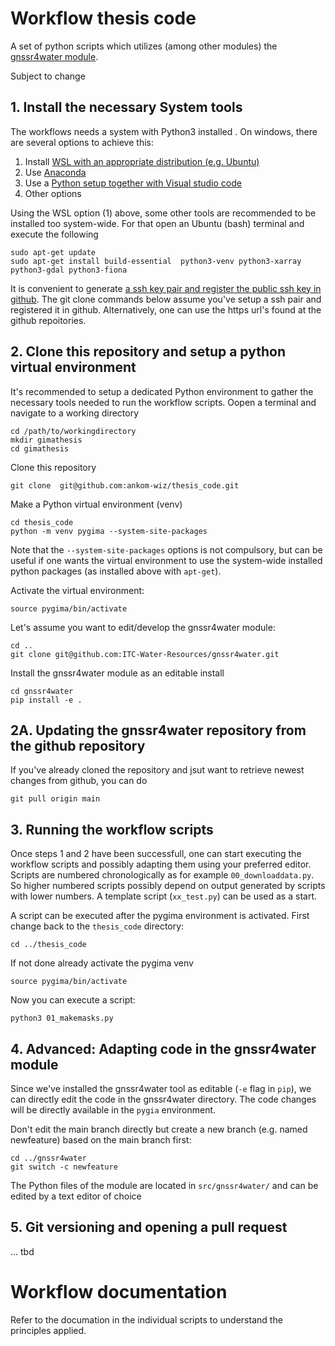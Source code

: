 # Workflow thesis code

A set of python scripts which utilizes (among other modules) the [gnssr4water module](https://github.com/ITC-Water-Resources/gnssr4water).

Subject to change

## 1. Install the necessary System tools
The workflows needs a system with Python3 installed . On windows, there are several options to achieve this:
1. Install [WSL with an appropriate distribution (e.g. Ubuntu)](https://documentation.ubuntu.com/wsl/en/latest/howto/install-ubuntu-wsl2/)
2. Use [Anaconda](https://earthlab-education.github.io/Earth-Analytics-2023-01-Intro/python-open-source-tool-setup/setup-02-setup-git-bash-and-anaconda.html)
3. Use a [Python setup together with Visual studio code](https://code.visualstudio.com/docs/python/python-tutorial)
4. Other options

Using the WSL option (1) above, some other tools are recommended to be installed too system-wide. For that open an Ubuntu (bash) terminal and execute the following

```
sudo apt-get update
sudo apt-get install build-essential  python3-venv python3-xarray python3-gdal python3-fiona 
```

It is convenient to generate [a ssh key pair and register the public ssh key in github](https://docs.github.com/en/authentication/connecting-to-github-with-ssh/adding-a-new-ssh-key-to-your-github-account). The git clone commands below assume you've setup a ssh pair and registered it in github. Alternatively, one can use the https url's found at the github repoitories.

## 2. Clone this repository and setup a python virtual environment
It's recommended to  setup a dedicated Python environment to gather the necessary tools needed to run the workflow scripts. Oopen a terminal and navigate to a working directory
```
cd /path/to/workingdirectory
mkdir gimathesis
cd gimathesis
```
Clone this repository
```
git clone  git@github.com:ankom-wiz/thesis_code.git
```

Make a Python virtual environment (venv)
```
cd thesis_code
python -m venv pygima --system-site-packages
```
Note that the `--system-site-packages` options is not compulsory, but can be useful if one wants the virtual environment to use the system-wide installed python packages (as installed above with `apt-get`).

Activate the virtual environment:
```
source pygima/bin/activate
```

Let's assume you want to edit/develop the gnssr4water module:

```
cd ..
git clone git@github.com:ITC-Water-Resources/gnssr4water.git
```

Install the gnssr4water module as an editable install
```
cd gnssr4water
pip install -e .
```

## 2A. Updating the gnssr4water repository from the github repository
If you've already cloned the repository and jsut want to retrieve newest changes from github, you can do
```
git pull origin main
```

## 3. Running the workflow scripts
Once steps 1 and 2 have been successfull, one can start executing the workflow scripts and possibly adapting them using your preferred editor. Scripts are numbered chronologically as for example `00_downloaddata.py`. So higher numbered scripts possibly depend on output generated by scripts with lower numbers. A template script (`xx_test.py`) can be used as a start.

A script can be executed after the pygima environment is activated.
First change back to the `thesis_code` directory:
```
cd ../thesis_code
```
If not done already activate the pygima venv
```
source pygima/bin/activate
```

Now you can execute a script:
```
python3 01_makemasks.py
```

## 4. Advanced: Adapting code in the gnssr4water module 
Since we've installed the gnssr4water tool as editable (`-e` flag in `pip`), we can directly edit the code in the gnssr4water directory. The code changes will be directly available in the `pygia` environment.

Don't edit the main branch directly but create a new branch (e.g. named newfeature) based on the main branch first:
```
cd ../gnssr4water
git switch -c newfeature
```
The Python files of the module are located in `src/gnssr4water/` and can be edited by a text editor of choice

## 5. Git versioning and opening a pull request
... tbd

# Workflow documentation
Refer to the documation in the individual scripts to understand the principles applied.




